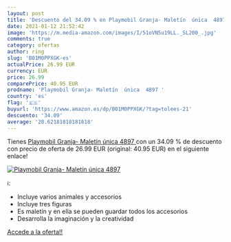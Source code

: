 ```yaml
---
layout: post
title: 'Descuento del 34.09 % en Playmobil Granja- Maletín  única  4897 '
date: 2021-01-12 21:52:42
image: 'https://m.media-amazon.com/images/I/51oVN5u19LL._SL200_.jpg'
comments: true
category: ofertas
author: ring
slug: 'B01M0PPXGK-es'
actualPrice: 26.99 EUR
currency: EUR
price: 26.99
comparePrice: 40.95 EUR
prodname: 'Playmobil Granja- Maletín  única  4897 '
country: 'es'
flag: '🇪🇸'
buyurl: 'https://www.amazon.es/dp/B01M0PPXGK/?tag=tolees-21'
descuento: '34.09'
average: '28.62181818181818'
---
```


Tienes [Playmobil Granja- Maletín  única  4897 ](https://www.amazon.es/dp/B01M0PPXGK/?tag=tolees-21) con un 34.09 % de descuento con precio de oferta de 26.99 EUR (original: 40.95 EUR) en el siguiente enlace!

[![Playmobil Granja- Maletín  única  4897 ](https://m.media-amazon.com/images/I/51oVN5u19LL._SL200_.jpg)](https://www.amazon.es/dp/B01M0PPXGK/?tag=tolees-21)

ℹ️:

- Incluye varios animales y accesorios
- Incluye tres figuras
- Es maletín y en ella se pueden guardar todos los accesorios
- Desarrolla la imaginación y la creatividad

[Accede a la oferta!!](https://www.amazon.es/dp/B01M0PPXGK/?tag=tolees-21)

